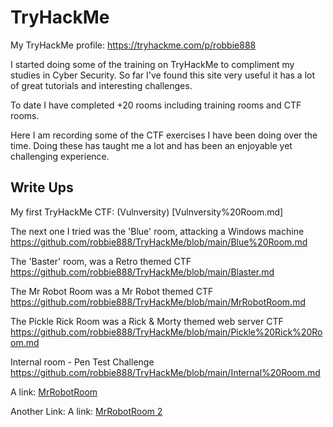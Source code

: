 # TryHackMe

My TryHackMe profile: https://tryhackme.com/p/robbie888

I started doing some of the training on TryHackMe to compliment my studies in Cyber Security.
So far I've found this site very useful it has a lot of great tutorials and interesting challenges.

To date I have completed +20 rooms including training rooms and CTF rooms.

Here I am recording some of the CTF exercises I have been doing over the time. 
Doing these has taught me a lot and has been an enjoyable yet challenging experience.

## Write Ups

My first TryHackMe CTF: (Vulnversity) [Vulnversity%20Room.md]

The next one I tried was the 'Blue' room, attacking a Windows machine
https://github.com/robbie888/TryHackMe/blob/main/Blue%20Room.md

The 'Baster' room, was a Retro themed CTF
https://github.com/robbie888/TryHackMe/blob/main/Blaster.md 

The Mr Robot Room was a Mr Robot themed CTF
https://github.com/robbie888/TryHackMe/blob/main/MrRobotRoom.md

The Pickle Rick Room was a Rick & Morty themed web server CTF
https://github.com/robbie888/TryHackMe/blob/main/Pickle%20Rick%20Room.md

Internal room - Pen Test Challenge
https://github.com/robbie888/TryHackMe/blob/main/Internal%20Room.md

A link: [MrRobotRoom](MrRobotRoom/index.md)

Another Link: A link: [MrRobotRoom 2](MrRobotRoom.md)
